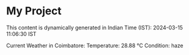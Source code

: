 # My Project

This content is dynamically generated in Indian Time (IST): 2024-03-15 11:06:30 IST


Current Weather in Coimbatore:
Temperature: 28.88 °C
Condition: haze
